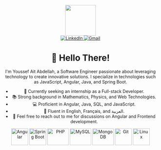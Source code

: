 <div id="header" align="center">
	<img src="https://media.giphy.com/media/M9gbBd9nbDrOTu1Mqx/giphy.gif" width="100"/>
	<div>
		<a href="https://www.linkedin.com/in/youssef-ait-abdellah/" target="_blank">
			<img src="https://img.shields.io/badge/LinkedIn-0077B5?style=for-the-badge&logo=linkedin&logoColor=white" alt="LinkedIn" />
		</a>
		<a href="mailto:yussef.aitabdellah@gmail.com" target="_blank">
			<img src="https://img.shields.io/badge/Gmail-D14836?style=for-the-badge&logo=gmail&logoColor=white" alt="Gmail" />
		</a>	
	</div>
</div>

<h1 align="center">👋 Hello There!</h1>
<p align="center">I'm Youssef Ait Abdellah, a Software Engineer passionate about leveraging technology to create innovative solutions. I specialize in technologies such as JavaScript, Angular, Java, and Spring Boot.</p>

<ul align="center">
	<li>🏦 Currently seeking an internship as a Full-stack Developer.</li>
	<li>📚 Strong background in Mathematics, Physics, and Web Technologies.</li>
	<li>💻 Proficient in Angular, Java, SQL, and JavaScript.</li>
	<li>📖 Fluent in English, Français, and العربية.</li>
	<li>💬 Feel free to reach out to me for discussions on Angular and Frontend development.</li>
</ul>

<p align="center">
	<!-- Angular -->
	<img src="https://www.vectorlogo.zone/logos/angular/angular-icon.svg" alt="Angular" width="55" height="55"/>
	<!-- Spring Boot -->
	<img src="https://www.vectorlogo.zone/logos/springio/springio-icon.svg" alt="Spring Boot" width="55" height="55"/>
	<!-- PHP -->
	<img src="https://www.vectorlogo.zone/logos/php/php-ar21.svg" alt="PHP" width="70" height="55"/>
	<!-- MySQL -->
	<img src="https://www.vectorlogo.zone/logos/mysql/mysql-icon.svg" alt="MySQL" width="70" height="55"/>
	<!-- MongoDB -->
	<img src="https://www.vectorlogo.zone/logos/mongodb/mongodb-icon.svg" alt="MongoDB" width="70" height="55"/>
	<!-- Git -->
	<img src="https://www.vectorlogo.zone/logos/git-scm/git-scm-icon.svg" alt="Git" width="55" height="55"/> 
	<!-- Linux -->
	<img src="https://www.vectorlogo.zone/logos/linux/linux-icon.svg" alt="Linux" width="55" height="55"/> 
</p>
